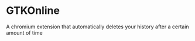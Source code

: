 # GTKOnline
A chromium extension that automatically deletes your history after a certain amount of time
